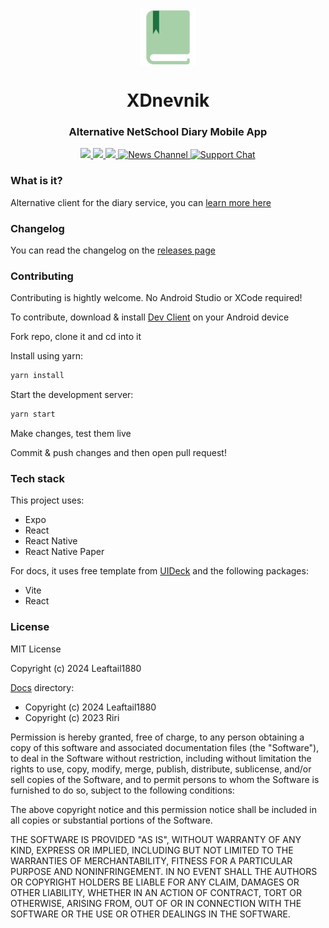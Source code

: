 
<div align="center">
  <a href="https://leaftail1880.github.io/xdnevnik">
  <img src="docs/assets/images/logo.svg" alt="logo" height="90" align="center">
  </a>
  <h1 align="center">XDnevnik</h1>
  <h3 align="center">Alternative NetSchool Diary Mobile App</h3>
  <a href="/releases">
    <img src="https://img.shields.io/github/downloads/leaftail1880/xdnevnik/total?style=for-the-badge"/>
    <img src="https://img.shields.io/github/commits-since/leaftail1880/xdnevnik/latest?style=for-the-badge"/>
    <img src="https://img.shields.io/github/actions/workflow/status/leaftail1880/xdnevnik/build.yml?style=for-the-badge"/>
  </a>
  <a href="https://telegram.me/xdnevnikoffical">
	  <img src="https://img.shields.io/badge/News%20Channel-grey?style=for-the-badge&logo=telegram" alt="News Channel" />
  </a>
  <a href="https://telegram.me/xdnevniksupport">
	  <img src="https://img.shields.io/badge/Support%20Chat-grey?style=for-the-badge&logo=telegram" alt="Support Chat" />
  </a>
</div>

### What is it?

Alternative client for the diary service, you can [learn more here](https://leaftail1880.github.io/xdnevnik)

### Changelog

You can read the changelog on the [releases page](/releases)

### Contributing

Contributing is hightly welcome.
No Android Studio or XCode required!

To contribute, download & install [Dev Client](https://github.com/leaftail1880/xdnevnik/releases/latest/download/XDnevnik.Dev.Client.apk) on your Android device

Fork repo, clone it and cd into it

Install using yarn:
```bash
yarn install
```

Start the development server:
```bash
yarn start
```

Make changes, test them live

Commit & push changes and then open pull request!


### Tech stack

This project uses:

- Expo
- React
- React Native
- React Native Paper

For docs, it uses free template from [UIDeck](uideck.com) and the following packages:

- Vite
- React

### License

MIT License

Copyright (c) 2024 Leaftail1880

[Docs](./docs) directory:
- Copyright (c) 2024 Leaftail1880
- Copyright (c) 2023 Riri

Permission is hereby granted, free of charge, to any person obtaining a copy
of this software and associated documentation files (the "Software"), to deal
in the Software without restriction, including without limitation the rights
to use, copy, modify, merge, publish, distribute, sublicense, and/or sell
copies of the Software, and to permit persons to whom the Software is
furnished to do so, subject to the following conditions:

The above copyright notice and this permission notice shall be included in all
copies or substantial portions of the Software.

THE SOFTWARE IS PROVIDED "AS IS", WITHOUT WARRANTY OF ANY KIND, EXPRESS OR
IMPLIED, INCLUDING BUT NOT LIMITED TO THE WARRANTIES OF MERCHANTABILITY,
FITNESS FOR A PARTICULAR PURPOSE AND NONINFRINGEMENT. IN NO EVENT SHALL THE
AUTHORS OR COPYRIGHT HOLDERS BE LIABLE FOR ANY CLAIM, DAMAGES OR OTHER
LIABILITY, WHETHER IN AN ACTION OF CONTRACT, TORT OR OTHERWISE, ARISING FROM,
OUT OF OR IN CONNECTION WITH THE SOFTWARE OR THE USE OR OTHER DEALINGS IN THE
SOFTWARE.
